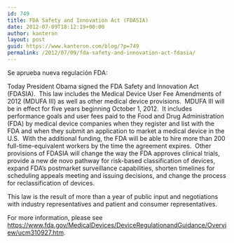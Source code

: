 ```yaml
---
id: 749
title: FDA Safety and Innovation Act (FDASIA)
date: 2012-07-09T18:12:19+00:00
author: kanteron
layout: post
guid: https://www.kanteron.com/blog/?p=749
permalink: /2012/07/09/fda-safety-and-innovation-act-fdasia/
---
```

Se aprueba nueva regulación FDA:

Today President Obama signed the FDA Safety and Innovation Act (FDASIA).  This law includes the Medical Device User Fee Amendments of 2012 (MDUFA III) as well as other medical device provisions.  MDUFA III will be in effect for five years beginning October 1, 2012.  It includes performance goals and user fees paid to the Food and Drug Administration (FDA) by medical device companies when they register and list with the FDA and when they submit an application to market a medical device in the U.S.  With the additional funding, the FDA will be able to hire more than 200 full-time-equivalent workers by the time the agreement expires.  Other provisions of FDASIA will change the way the FDA approves clinical trials, provide a new de novo pathway for risk-based classification of devices, expand FDA’s postmarket surveillance capabilities, shorten timelines for scheduling appeals meeting and issuing decisions, and change the process for reclassification of devices.

This law is the result of more than a year of public input and negotiations with industry representatives and patient and consumer representatives. 

For more information, please see  <a title="https://www.fda.gov/MedicalDevices/DeviceRegulationandGuidance/Overview/ucm310927.htm" href="https://www.fda.gov/MedicalDevices/DeviceRegulationandGuidance/Overview/ucm310927.htm" target="_blank">https://www.fda.gov/MedicalDevices/DeviceRegulationandGuidance/Overview/ucm310927.htm</a>.